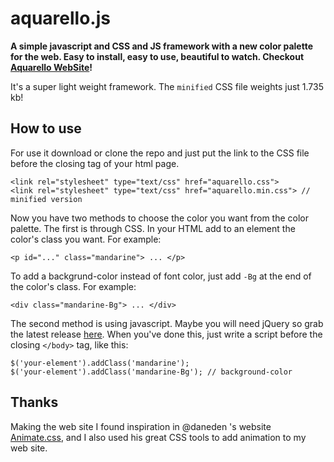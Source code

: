 <h1>aquarello.js</h1>

<b>A simple javascript and CSS and JS framework with a new color palette for the web. Easy to install, easy to use, beautiful to watch. Checkout [Aquarello WebSite](http://lorenzoferrante.github.io/aquarello/)!</b>

It's a super light weight framework. The `minified` CSS file weights just 1.735 kb!

<h2>How to use</h2>

For use it download or clone the repo and just put the link to the CSS file before the closing </body> tag of your html page.

```
<link rel="stylesheet" type="text/css" href="aquarello.css">
<link rel="stylesheet" type="text/css" href="aquarello.min.css"> // minified version
```

Now you have two methods to choose the color you want from the color palette. The first is through CSS. In your HTML add to an element the color's class you want. For example:

`<p id="..." class="mandarine"> ... </p>`

To add a backgrund-color instead of font color, just add `-Bg` at the end of the color's class. For example:

`<div class="mandarine-Bg"> ... </div>`

The second method is using javascript. Maybe you will need jQuery so grab the latest release [here](http://code.jquery.com/jquery-latest.min.js). When you've done this, just write a script before the closing `</body>` tag, like this:

```
$('your-element').addClass('mandarine');
$('your-element').addClass('mandarine-Bg'); // background-color
```
<h2>Thanks</h2>

Making the web site I found inspiration in @daneden 's website [Animate.css](http://daneden.github.io/animate.css/), and I also used his great CSS tools to add animation to my web site.
